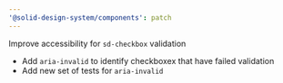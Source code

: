 ```yaml
---
'@solid-design-system/components': patch
---
```


Improve accessibility for `sd-checkbox` validation

- Add `aria-invalid` to identify checkboxex that have failed validation
- Add new set of tests for `aria-invalid`

